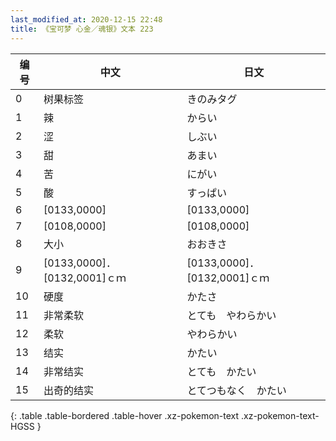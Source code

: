 ```yaml
---
last_modified_at: 2020-12-15 22:48
title: 《宝可梦 心金／魂银》文本 223
---
```

| 编号 | 中文 | 日文 |
| ---- | ---- | ---- |
| 0 | 树果标签 | きのみタグ |
| 1 | 辣 | からい |
| 2 | 涩 | しぶい |
| 3 | 甜 | あまい |
| 4 | 苦 | にがい |
| 5 | 酸 | すっぱい |
| 6 | [0133,0000] | [0133,0000] |
| 7 | [0108,0000] | [0108,0000] |
| 8 | 大小 | おおきさ |
| 9 | [0133,0000]．[0132,0001]ｃｍ | [0133,0000]．[0132,0001]ｃｍ |
| 10 | 硬度 | かたさ |
| 11 | 非常柔软 | とても　やわらかい |
| 12 | 柔软 | やわらかい |
| 13 | 结实 | かたい |
| 14 | 非常结实 | とても　かたい |
| 15 | 出奇的结实 | とてつもなく　かたい |
{: .table .table-bordered .table-hover .xz-pokemon-text .xz-pokemon-text-HGSS }